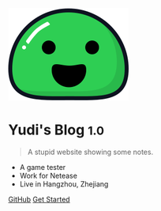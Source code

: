 <!--
 * @Author: sunyudi
 * @Date: 2020-05-31 22:34:03
 * @LastEditTime: 2020-06-06 11:44:29
 * @FilePath: \ys16514.github.io\_coverpage.md
--> 
<!-- _coverpage.md -->

![logo](/assets/icon.svg)

# Yudi's Blog <small>1.0</small>

> A stupid website showing some notes.

- A game tester
- Work for Netease
- Live in Hangzhou, Zhejiang

[GitHub](https://github.com/ys16514/ys16514.github.io)
[Get Started](/README.md)
